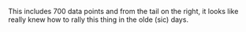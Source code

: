 This includes 700 data points and from the tail on the right, 
it looks like really knew how to rally this thing in the olde (sic)
days.


